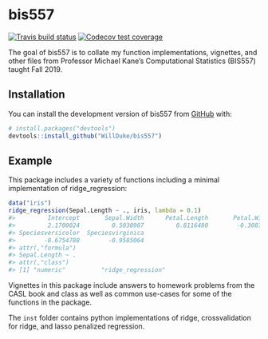
<!-- README.md is generated from README.Rmd. Please edit that file -->

# bis557

<!-- badges: start -->

[![Travis build
status](https://travis-ci.com/WillDuke/bis557.svg?branch=master)](https://travis-ci.com/WillDuke/bis557)
[![Codecov test
coverage](https://codecov.io/gh/WillDuke/bis557/branch/master/graph/badge.svg)](https://codecov.io/gh/WillDuke/bis557?branch=master)
<!-- badges: end -->

The goal of bis557 is to collate my function implementations, vignettes,
and other files from Professor Michael Kane’s Computational Statistics
(BIS557) taught Fall 2019.

## Installation

You can install the development version of bis557 from
[GitHub](https://github.com/WillDuke/bis557.git) with:

``` r
# install.packages("devtools")
devtools::install_github("WillDuke/bis557")
```

## Example

This package includes a variety of functions including a minimal
implementation of ridge\_regression:

``` r
data("iris")
ridge_regression(Sepal.Length ~ ., iris, lambda = 0.1)
#>         Intercept       Sepal.Width      Petal.Length       Petal.Width 
#>         2.1700024         0.5030907         0.8116480        -0.3087519 
#> Speciesversicolor  Speciesvirginica 
#>        -0.6754788        -0.9585064 
#> attr(,"formula")
#> Sepal.Length ~ .
#> attr(,"class")
#> [1] "numeric"          "ridge_regression"
```

Vignettes in this package include answers to homework problems from the
CASL book and class as well as common use-cases for some of the
functions in the package.

The `inst` folder contains python implementations of ridge,
crossvalidation for ridge, and lasso penalized regression.
